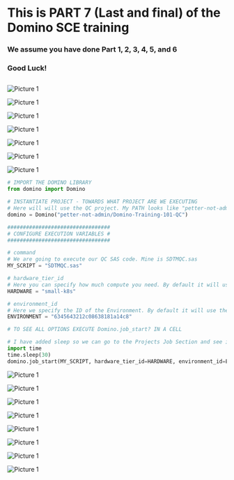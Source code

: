# This is PART 7 (Last and final) of the Domino SCE training  
### We assume you have done Part 1, 2, 3, 4, 5, and 6
### Good Luck!
##
![Picture 1](https://github.com/dominopetter/sce-training/blob/main/SCE-Training-Part7/1.png)
 
![Picture 1](https://github.com/dominopetter/sce-training/blob/main/SCE-Training-Part7/2.png)
 
![Picture 1](https://github.com/dominopetter/sce-training/blob/main/SCE-Training-Part7/3.png)
 
![Picture 1](https://github.com/dominopetter/sce-training/blob/main/SCE-Training-Part7/4.png)
 
![Picture 1](https://github.com/dominopetter/sce-training/blob/main/SCE-Training-Part7/5.png)
 
![Picture 1](https://github.com/dominopetter/sce-training/blob/main/SCE-Training-Part7/6.png)

![Picture 1](https://github.com/dominopetter/sce-training/blob/main/SCE-Training-Part3/7.png)

```Python
# IMPORT THE DOMINO LIBRARY
from domino import Domino

# INSTANTIATE PROJECT - TOWARDS WHAT PROJECT ARE WE EXECUTING
# Here will will use the QC project. My PATH looks like "petter-not-admin/Domino-Training-101-QC"
domino = Domino("petter-not-admin/Domino-Training-101-QC")

#################################
# CONFIGURE EXECUTION VARIABLES #
#################################

# command
# We are going to execute our QC SAS code. Mine is SDTMQC.sas
MY_SCRIPT = "SDTMQC.sas"

# hardware_tier_id
# Here you can specify how much compute you need. By default it will use your Projects default
HARDWARE = "small-k8s"

# environment_id
# Here we specify the ID of the Environment. By default it will use the default of the project.
ENVIRONMENT = "6345643212c08638181a14c8"

# TO SEE ALL OPTIONS EXECUTE Domino.job_start? IN A CELL
```
```python
# I have added sleep so we can go to the Projects Job Section and see it appear. Once you execute this navigate to the QC project and Jobs.
import time
time.sleep(30)
domino.job_start(MY_SCRIPT, hardware_tier_id=HARDWARE, environment_id=ENVIRONMENT)
```
![Picture 1](https://github.com/dominopetter/sce-training/blob/main/SCE-Training-Part7/7.png)
 
![Picture 1](https://github.com/dominopetter/sce-training/blob/main/SCE-Training-Part7/8.png)
 
![Picture 1](https://github.com/dominopetter/sce-training/blob/main/SCE-Training-Part7/9.png)
 
![Picture 1](https://github.com/dominopetter/sce-training/blob/main/SCE-Training-Part7/10.png)
 
![Picture 1](https://github.com/dominopetter/sce-training/blob/main/SCE-Training-Part7/11.png)
 
![Picture 1](https://github.com/dominopetter/sce-training/blob/main/SCE-Training-Part7/12.png)
 
![Picture 1](https://github.com/dominopetter/sce-training/blob/main/SCE-Training-Part7/13.png)
 
![Picture 1](https://github.com/dominopetter/sce-training/blob/main/SCE-Training-Part7/14.png)
